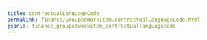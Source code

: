```yaml
---
title: contractualLanguageCode
permalink: finance/GroupedWorkItem.contractualLanguageCode.html
jsonid: finance_groupedworkitem_contractuallanguagecode
---
```


